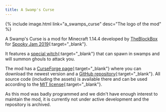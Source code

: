```yaml
---
title: A Swamp's Curse
---
```

{% include image.html link="a_swamps_curse" desc="The logo of the mod" %}

A Swamp's Curse is a mod for Minecraft 1.14.4 developed by [TheBlockBox](theblockbox.html) for [Spooky Jam 2019](https://github.com/MinecraftModDevelopment/MMD-Site/blob/master/docs/events/spooky_jam_2019.md){:target="_blank"}.  

It features a [special witch](https://youtu.be/pn4_vcSPZwg){:target="_blank"} that can spawn in swamps and will summon ghouls to attack you.

The mod has a [CurseForge page](https://www.curseforge.com/minecraft/mc-mods/aswampscurse){:target="_blank"} where you can download the newest version and a [GitHub repository](https://github.com/TheBlockBox/aswampscurse){:target="_blank"}.
All source code (including the assets) is available there and can be used according to the [MIT license](https://github.com/TheBlockBox/aswampscurse/blob/master/LICENSE){:target="_blank"}.

As this mod was badly programmed and we didn't have enough interest to maintain the mod, it is currently not under active development and the repository is archived.